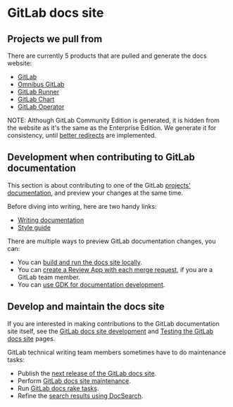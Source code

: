 # GitLab docs site

## Projects we pull from

There are currently 5 products that are pulled and generate the docs website:

- [GitLab](https://gitlab.com/gitlab-org/gitlab)
- [Omnibus GitLab](https://gitlab.com/gitlab-org/omnibus-gitlab)
- [GitLab Runner](https://gitlab.com/gitlab-org/gitlab-runner)
- [GitLab Chart](https://gitlab.com/gitlab-org/charts/gitlab)
- [GitLab Operator](https://gitlab.com/gitlab-org/gitlab-operator)

NOTE:
Although GitLab Community Edition is generated, it is hidden from the website
as it's the same as the Enterprise Edition. We generate it for consistency,
until [better redirects](https://gitlab.com/gitlab-org/gitlab-pages/issues/24)
are implemented.

## Development when contributing to GitLab documentation

This section is about contributing to one of the GitLab
[projects' documentation](#projects-we-pull-from), and preview your changes at
the same time.

Before diving into writing, here are two handy links:

- [Writing documentation](https://docs.gitlab.com/ee/development/documentation/index.html)
- [Style guide](https://docs.gitlab.com/ee/development/documentation/styleguide/index.html)

There are multiple ways to preview GitLab documentation changes, you can:

- You can [build and run the docs site locally](setup.md).
- You can [create a Review App with each merge request](https://docs.gitlab.com/ee/development/documentation/index.html#previewing-the-changes-live),
  if you are a GitLab team member.
- You can [use GDK for documentation development](https://gitlab.com/gitlab-org/gitlab-development-kit/-/blob/main/doc/howto/gitlab_docs.md).

## Develop and maintain the docs site

If you are interested in making contributions to the GitLab documentation site itself,
see the [GitLab docs site development](development.md) and [Testing the GitLab docs site](testing.md) pages.

GitLab technical writing team members sometimes have to do maintenance tasks:

- Publish the [next release of the GitLab docs site](releases.md).
- Perform [GitLab docs site maintenance](maintenance.md).
- Run [GitLab docs rake tasks](raketasks.md).
- Refine the [search results using DocSearch](docsearch.md).
